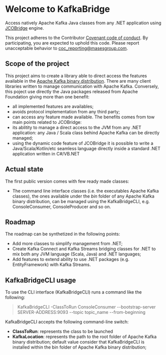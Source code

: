 # Welcome to KafkaBridge

Access natively Apache Kafka Java classes from any .NET application using [JCOBridge](https://www.jcobridge.com) engine.

This project adheres to the Contributor [Covenant code of conduct](CODE_OF_CONDUCT.md). By participating, you are expected to uphold this code. Please report unacceptable behavior to coc_reporting@masesgroup.com.

## Scope of the project

This project aims to create a library able to direct access the features available in the [Apache Kafka binary distribution](https://kafka.apache.org/downloads).
There are many client libraries written to manage communication with Apache Kafka. Conversely, this poject use directly the Java packages released from Apache Foundation giving more than one benefit:
* all implemented features are availables;
* avoids  protocol implementation from any third party;
* can access any feature made available.
The benefits comes from tow main points related to JCOBridge:
* its ablitity to manage a direct access to the JVM from any .NET application: any Java / Scala class behind Apache Kafka can be directly managed;
* using the dynamic code feature of JCOBridge it is possible to write a Java/Scala/Kotlin/etc seamless language directly inside a standard .NET application written in C#/VB.NET

## Actual state

The first public version comes with few ready made classes:

* The command line interface classes (i.e. the executables Apache Kafka classes), the ones available under the _bin_ folder of any Apache Kafka binary distribution, can be managed using the KafkaBridgeCLI, e.g. ConsoleConsumer, ConsoleProducer and so on.

## Roadmap

The roadmap can be synthetized in the following points:

* Add more classes to simplify management from .NET;
* Create Kafka Connect and Kafka Streams bridging classes for .NET to mix both any JVM language (Scala, Java) and .NET languages;
* Add features to extend ability to use .NET packages (e.g. EntityFramework) with Kafka Streams.

## KafkaBridgeCLI usage

To use the CLI interface (KafkaBridgeCLI) runs a command like the following:

> KafkaBridgeCLI -ClassToRun ConsoleConsumer --bootstrap-server SERVER-ADDRESS:9093 --topic topic_name --from-beginning

KafkaBridgeCLI accepts the following command-line switch:

* **ClassToRun**: represents the class to be launched
* **KafkaLocation**: represents the path to the root folder of Apache Kafka binary distribution; default value consider that KafkaBridgeCLI is installed within the bin folder of Apache Kafka binary distribution;